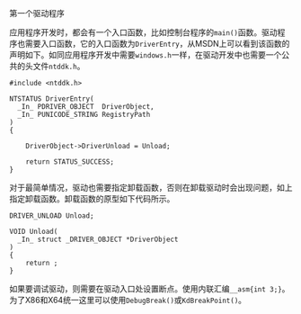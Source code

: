 
第一个驱动程序

应用程序开发时，都会有一个入口函数，比如控制台程序的`main()`函数。驱动程序也需要入口函数，它的入口函数为`DriverEntry`，从MSDN上可以看到该函数的声明如下。如同应用程序开发中需要`windows.h`一样，在驱动开发中也需要一个公共的头文件`ntddk.h`。

```
#include <ntddk.h>

NTSTATUS DriverEntry(
  _In_ PDRIVER_OBJECT  DriverObject,
  _In_ PUNICODE_STRING RegistryPath
)
{

	DriverObject->DriverUnload = Unload;

	return STATUS_SUCCESS;
}
```

对于最简单情况，驱动也需要指定卸载函数，否则在卸载驱动时会出现问题，如上指定卸载函数。卸载函数的原型如下代码所示。

```
DRIVER_UNLOAD Unload;

VOID Unload(
  _In_ struct _DRIVER_OBJECT *DriverObject
)
{
	return ;
}
```

如果要调试驱动，则需要在驱动入口处设置断点。使用内联汇编`__asm{int 3;}`。为了X86和X64统一这里可以使用`DebugBreak()`或`KdBreakPoint()`。